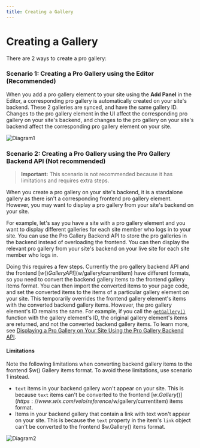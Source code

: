 ```yaml
---
title: Creating a Gallery
---
```


# Creating a Gallery

There are 2 ways to create a pro gallery:


### Scenario 1: Creating a Pro Gallery using the Editor (Recommended)

When you add a pro gallery element to your site using the **Add Panel** in the Editor, a corresponding pro gallery is automatically created on your site's backend. These 2 galleries are synced, and have the same gallery ID. Changes to the pro gallery element in the UI affect the corresponding pro gallery on your site's backend, and changes to the pro gallery on your site's backend affect the corresponding pro gallery element on your site. 

![Diagram1](https://raw.githubusercontent.com/wix/wix-code-docs/master/wix-pro-gallery-backend/wix-pro-gallery-backend/guides/images/diagram1.png)


### Scenario 2: Creating a Pro Gallery using the Pro Gallery Backend API (Not recommended)

<blockquote class="important">

__Important:__
 This scenario is not recommended because it has limitations and requires extra steps.
 
</blockquote>  

When you create a pro gallery on your site's backend, it is a standalone gallery as there isn't a corresponding frontend pro gallery element. However, you may want to display a pro gallery from your site's backend on your site. 

For example, let's say you have a site with a pro gallery element and you want to display different galleries for each site member who logs in to your site. You can use the Pro Gallery Backend API to store the pro galleries in the backend instead of overloading the frontend. You can then display the relevant pro gallery from your site's backend on your live site for each site member who logs in. 

Doing this requires a few steps. Currently the pro gallery backend API and the frontend [$w() Gallery API]($w/gallery/currentitem) have different formats, so you need to convert the backend gallery items to the frontend gallery items format. You can then import the converted items to your page code, and set the converted items to the items of a particular gallery element on your site. This temporarily overrides the frontend gallery element's items with the converted backend gallery items. However, the pro gallery element's ID remains the same. For example, if you call the [`getGallery()`](wix-pro-gallery-backend/progallery/getGallery) function with the gallery element's ID, the original gallery element's items are returned, and not the converted backend gallery items. To learn more, see [Displaying a Pro Gallery on Your Site Using the Pro Gallery Backend API](wix-pro-gallery-backend/tutorial:-display-a-pro-gallery-on-your-site). 

#### Limitations

Note the following limitations when converting backend gallery items to the frontend $w() Gallery items format. To avoid these limitations, use scenario 1 instead.
+ `text` items in your backend gallery won't appear on your site. This is because `text` items can't be converted to the frontend [$w.Gallery()](https://www.wix.com/velo/reference/$w/gallery/currentitem) items format. 
+ Items in your backend gallery that contain a link with text won't appear on your site. This is because the `text` property in the item's `link` object can't be converted to the frontend $w.Gallery() items format. 

![Diagram2](https://raw.githubusercontent.com/wix/wix-code-docs/master/wix-pro-gallery-backend/wix-pro-gallery-backend/guides/images/diagram2.png)

